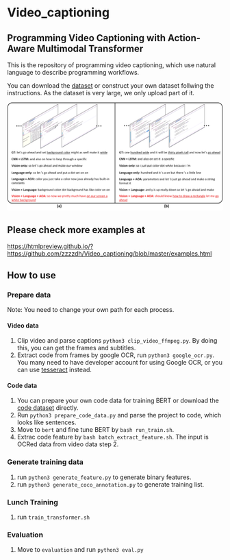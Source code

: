 # Video_captioning

## Programming Video Captioning with Action-Aware Multimodal Transformer

This is the repository of programming video captioning, which use natural language to describe programming workflows.

You can download the [dataset]() or construct your own dataset follwing the instructions. As the dataset is very large, we only upload part of it.

![](/examples/result.jpg)


## Please check more examples at 
https://htmlpreview.github.io/?https://github.com/zzzzdh/Video_captioning/blob/master/examples.html

## How to use

### Prepare data

Note: You need to change your own path for each process.

#### Video data
1. Clip video and parse captions `python3 clip_video_ffmpeg.py`. By doing this, you can get the frames and subtitles.
2. Extract code from frames by google OCR, run `python3 google_ocr.py`. You many need to have developer account for using Google OCR, or you can use [tesseract](https://github.com/tesseract-ocr/tesseract) instead.

#### Code data
1. You can prepare your own code data for training BERT or download the [code dataset]() directly.
2. Run `python3 prepare_code_data.py` and parse the project to code, which looks like sentences.
3. Move to `bert` and fine tune BERT by `bash run_train.sh`.
4. Extrac code feature by `bash batch_extract_feature.sh`. The input is OCRed data from video data step 2.

### Generate training data
1. run `python3 generate_feature.py` to generate binary features.
2. run `python3 generate_coco_annotation.py` to generate training list.

### Lunch Training
1. run `train_transformer.sh`

### Evaluation
1. Move to `evaluation` and run `python3 eval.py`
